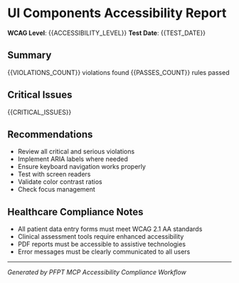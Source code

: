 # UI Components Accessibility Report

**WCAG Level**: {{ACCESSIBILITY_LEVEL}}
**Test Date**: {{TEST_DATE}}

## Summary

{{VIOLATIONS_COUNT}} violations found
{{PASSES_COUNT}} rules passed

## Critical Issues

{{CRITICAL_ISSUES}}

## Recommendations

- Review all critical and serious violations
- Implement ARIA labels where needed
- Ensure keyboard navigation works properly
- Test with screen readers
- Validate color contrast ratios
- Check focus management

## Healthcare Compliance Notes

- All patient data entry forms must meet WCAG 2.1 AA standards
- Clinical assessment tools require enhanced accessibility
- PDF reports must be accessible to assistive technologies
- Error messages must be clearly communicated to all users

---

_Generated by PFPT MCP Accessibility Compliance Workflow_